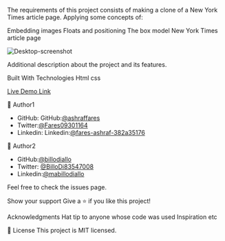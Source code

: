The requirements of this project consists of making a clone of a New York Times article page. Applying some concepts of:

Embedding images
Floats and positioning
The box model
New York Times article page

![Desktop-screenshot](https://user-images.githubusercontent.com/37639594/104622251-b31ded00-5699-11eb-804d-ea3ece386088.png)

Additional description about the project and its features.

Built With Technologies Html css

[Live Demo Link](https://ashraffares.github.io/the-new-york-times-site/)

👤 Author1
  - GitHub: GitHub:[@ashraffares](https://github.com/ashraffares)
  - Twitter:[@Fares09301164](https://twitter.com/Fares09301164)
  - Linkedin: Linkedin:[@fares-ashraf-382a35176](https://www.linkedin.com/in/fares-ashraf-382a35176/)

👤 Author2

- GitHub:[@billodiallo](https://github.com/billodiallo)
- Twitter: [@BilloDi83547008](https://twitter.com/BilloDi83547008)
- Linkedin:[@mabillodiallo](https://www.linkedin.com/in/mabillodiallo/)

Feel free to check the issues page.

Show your support Give a ⭐️ if you like this project!

Acknowledgments Hat tip to anyone whose code was used Inspiration etc

📝 License This project is MIT licensed.
